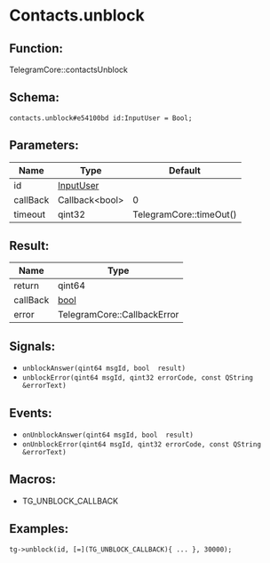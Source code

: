 # Contacts.unblock

## Function:

TelegramCore::contactsUnblock

## Schema:

`contacts.unblock#e54100bd id:InputUser = Bool;`
## Parameters:

|Name|Type|Default|
|----|----|-------|
|id|[InputUser](../../types/inputuser.md)||
|callBack|Callback<bool\>|0|
|timeout|qint32|TelegramCore::timeOut()|

## Result:

|Name|Type|
|----|----|
|return|qint64|
|callBack|[bool](../../types/bool.md)|
|error|TelegramCore::CallbackError|

## Signals:

* `unblockAnswer(qint64 msgId, bool  result)`
* `unblockError(qint64 msgId, qint32 errorCode, const QString &errorText)`

## Events:

* `onUnblockAnswer(qint64 msgId, bool  result)`
* `onUnblockError(qint64 msgId, qint32 errorCode, const QString &errorText)`

## Macros:

* TG_UNBLOCK_CALLBACK

## Examples:

`tg->unblock(id, [=](TG_UNBLOCK_CALLBACK){
    ...
}, 30000);`
